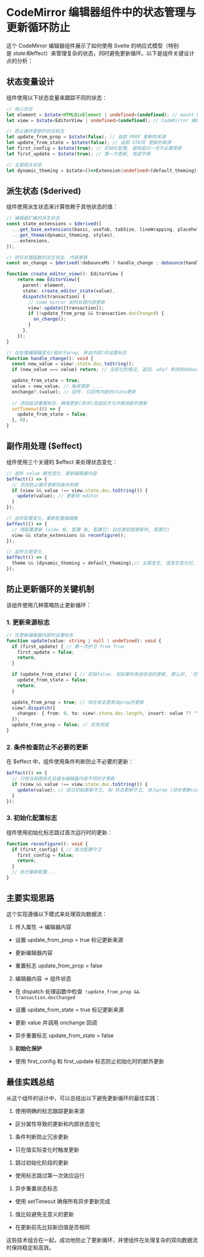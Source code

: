 
# CodeMirror 编辑器组件中的状态管理与更新循环防止

这个 CodeMirror 编辑器组件展示了如何使用 Svelte 的响应式模型（特别是 $state 和 $effect）来管理复杂的状态，同时避免更新循环。以下是组件关键设计点的分析：

## 状态变量设计

组件使用以下状态变量来跟踪不同的状态：
```ts
// 核心状态
let element = $state<HTMLDivElement | undefined>(undefined); // mount DOM
let view = $state<EditorView | undefined>(undefined); // CodeMirror 编辑器实例

// 防止循环更新的状态标志
let update_from_prop = $state(false); // 追踪 PROP 更新的来源
let update_from_state = $state(false); // 追踪 STATE 更新的来源
let first_config = $state(true); // 初始化配置, 避免超过一次不必要更新
let first_update = $state(true); // 第一次更新, 用途不明

// 主题相关状态
let dynamic_theming = $state<()=>Extension|undefined>(default_theming); // 跟踪主题
```

## 派生状态 ($derived)

组件使用派生状态来计算依赖于其他状态的值：
```ts
// 编辑器扩展的派生状态
const state_extensions = $derived([
  ...get_base_extensions(basic, useTab, tabSize, lineWrapping, placeholder, editable, readonly, lang),
  ...get_theme(dynamic_theming, styles),
  ...extensions,
]);

// 防抖处理函数的派生状态. 内部更新
const on_change = $derived(!debounceMs ? handle_change : debounce(handle_change, debounceMs));

function create_editor_view(): EditorView {
    return new EditorView({
      parent: element,
      state: create_editor_state(value),
      dispatch(transaction) {
	    // code mirror 如何处理内部更新
        view!.update([transaction]);
        if (!update_from_prop && transaction.docChanged) {
          on_change();
        }
      },
    });
}

// 在处理编辑器变化(相对于prop, 来自内部)时设置标志
function handle_change(): void {
  const new_value = view!.state.doc.toString();
  if (new_value === value) return; // 没变化的情况, 返回. why? 考虑到debounce的影响

  update_from_state = true;
  value = new_value; // 触发更新 ....
  onchange?.(value); // 回传. 只回传内部的state更新
  
  // 添加延迟重置标志，确保更新(异步)完成后才允许接收新的更新
  setTimeout(() => {
    update_from_state = false;
  }, 0);
}
```

## 副作用处理 ($effect)

组件使用三个关键的 $effect 来处理状态变化：
```ts
// 监听 value 属性变化，更新编辑器内容
$effect(() => {
  // 添加防止循环更新的条件判断
  if (view && value !== view.state.doc.toString()) {
    update(value); // 更新到 editor
  }
});

// 监听配置变化，重新配置编辑器
$effect(() => {
  // 随配置更新 (view 有, 配置 有, 配置它; 且任意前提更新时, 配置它)
  view && state_extensions && reconfigure();
});

// 监听主题变化
$effect(() => {    
  theme && (dynamic_theming = default_theming);// 主题发生, 或发生变化时, 使用默认主题
});
```
## 防止更新循环的关键机制

该组件使用几种策略防止更新循环：

### 1. 更新来源标志
```ts
// 在更新编辑器内容时设置标志
function update(value: string | null | undefined): void {
  if (first_update) { // 第一次护卫 from True
    first_update = false; 
    return;
  }

  if (update_from_state) { // 初始false. 但如果时来自状态的更新, 那么好, `切换.返回`.
    update_from_state = false;
    return;
  }

  update_from_prop = true; // 现在肯定是来自prop的更新
  view?.dispatch({
    changes: { from: 0, to: view!.state.doc.length, insert: value ?? "" },
  });
  update_from_prop = false; // 任务完成
}
```

### 2. 条件检查防止不必要的更新

在 $effect 中，组件使用条件判断防止不必要的更新：
```ts
$effect(() => {
  // 只有当视图存在且值与编辑器内容不同时才更新
  if (view && value !== view.state.doc.toString()) {
    update(value); // 经过初始更新守卫, 和 状态更新守卫, 进入prop (异步更新view) 瞬时周期
  }
});
```
### 3. 初始化配置标志

组件使用初始化标志跳过首次运行时的更新：
```ts
function reconfigure(): void {
  if (first_config) { // 首次配置守卫
    first_config = false;
    return;
  }
  // 执行重新配置...
}
```


## 主要实现思路

这个实现遵循以下模式来处理双向数据流：

1. 传入属性 → 编辑器内容

- 设置 update_from_prop = true 标记更新来源

- 更新编辑器内容

- 重置标志 update_from_prop = false

2. 编辑器内容 → 组件状态

- 在 dispatch 处理函数中检查` !update_from_prop && transaction.docChanged`

- 设置 update_from_state = true 标记更新来源

- 更新 value 并调用 onchange 回调

- 异步重置标志 update_from_state = false

3. **初始化保护**

- 使用 first_config 和 first_update 标志防止初始化时的额外更新

## 最佳实践总结

从这个组件的设计中，可以总结出以下避免更新循环的最佳实践：

1. 使用明确的标志跟踪更新来源

- 区分属性导致的更新和内部状态变化

1. 条件判断防止冗余更新

- 只在值实际变化时触发更新

1. 跳过初始化阶段的更新

- 使用标志跳过第一次效应运行

1. 异步重置状态标志

- 使用 setTimeout 确保所有异步更新完成

1. 值比较避免无意义的更新

- 在更新前先比较新旧值是否相同

这些技术组合在一起，成功地防止了更新循环，并使组件在处理复杂的双向数据流时保持稳定和高效。